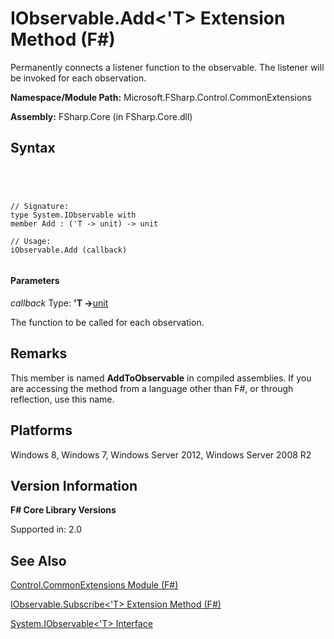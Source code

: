 # IObservable.Add<'T> Extension Method (F#)

Permanently connects a listener function to the observable. The listener will be invoked for each observation.

**Namespace/Module Path:** Microsoft.FSharp.Control.CommonExtensions

**Assembly:** FSharp.Core (in FSharp.Core.dll)


## Syntax



```




// Signature:
type System.IObservable with
member Add : ('T -> unit) -> unit

// Usage:
iObservable.Add (callback)


```





#### Parameters
*callback*
Type: **'T -&gt;**[unit](http://msdn.microsoft.com/en-us/library/00b837c2-6c8a-483a-87d3-0479c64037a7)


The function to be called for each observation.




## Remarks
This member is named **AddToObservable** in compiled assemblies. If you are accessing the method from a language other than F#, or through reflection, use this name.


## Platforms
Windows 8, Windows 7, Windows Server 2012, Windows Server 2008 R2


## Version Information
**F# Core Library Versions**

Supported in: 2.0




## See Also
[Control.CommonExtensions Module &#40;F&#35;&#41;](Control.CommonExtensions-Module-%5BFSharp%5D.md)

[IObservable.Subscribe&lt;'T&gt; Extension Method (F#)](http://msdn.microsoft.com/en-us/library/8c8702c2-caa8-4a72-94bb-025f0922e04a)

[System.IObservable&lt;'T&gt; Interface](http://msdn.microsoft.com/en-us/library/04855e2b-42e4-4342-860a-b86566c4f2d9)

